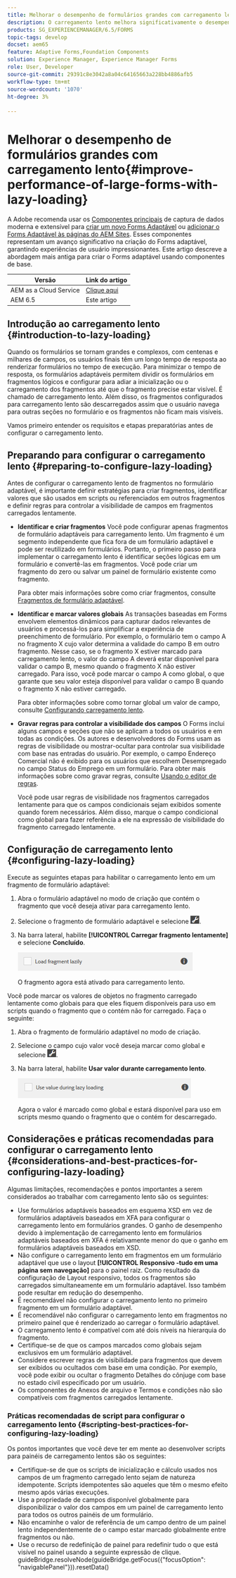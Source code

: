 ```yaml
---
title: Melhorar o desempenho de formulários grandes com carregamento lento
description: O carregamento lento melhora significativamente o desempenho de formulários adaptáveis grandes e complexos, adiando a inicialização e o carregamento de fragmentos de formulário até que eles fiquem visíveis.
products: SG_EXPERIENCEMANAGER/6.5/FORMS
topic-tags: develop
docset: aem65
feature: Adaptive Forms,Foundation Components
solution: Experience Manager, Experience Manager Forms
role: User, Developer
source-git-commit: 29391c8e3042a8a04c64165663a228bb4886afb5
workflow-type: tm+mt
source-wordcount: '1070'
ht-degree: 3%

---
```


# Melhorar o desempenho de formulários grandes com carregamento lento{#improve-performance-of-large-forms-with-lazy-loading}

A Adobe <span class="preview"> recomenda usar os [Componentes principais](https://experienceleague.adobe.com/docs/experience-manager-core-components/using/adaptive-forms/introduction.html?lang=pt-BR) de captura de dados moderna e extensível para [criar um novo Forms Adaptável](/help/forms/using/create-an-adaptive-form-core-components.md) ou [adicionar o Forms Adaptável às páginas do AEM Sites](/help/forms/using/create-or-add-an-adaptive-form-to-aem-sites-page.md). Esses componentes representam um avanço significativo na criação do Forms adaptável, garantindo experiências de usuário impressionantes. Este artigo descreve a abordagem mais antiga para criar o Forms adaptável usando componentes de base. </span>

| Versão | Link do artigo |
| -------- | ---------------------------- |
| AEM as a Cloud Service | [Clique aqui](https://experienceleague.adobe.com/docs/experience-manager-cloud-service/content/forms/adaptive-forms-authoring/authoring-adaptive-forms-foundation-components/create-an-adaptive-form-on-forms-cs/lazy-loading-adaptive-forms.html) |
| AEM 6.5 | Este artigo |

## Introdução ao carregamento lento {#introduction-to-lazy-loading}

Quando os formulários se tornam grandes e complexos, com centenas e milhares de campos, os usuários finais têm um longo tempo de resposta ao renderizar formulários no tempo de execução. Para minimizar o tempo de resposta, os formulários adaptáveis permitem dividir os formulários em fragmentos lógicos e configurar para adiar a inicialização ou o carregamento dos fragmentos até que o fragmento precise estar visível. É chamado de carregamento lento. Além disso, os fragmentos configurados para carregamento lento são descarregados assim que o usuário navega para outras seções no formulário e os fragmentos não ficam mais visíveis.

Vamos primeiro entender os requisitos e etapas preparatórias antes de configurar o carregamento lento.

## Preparando para configurar o carregamento lento {#preparing-to-configure-lazy-loading}

Antes de configurar o carregamento lento de fragmentos no formulário adaptável, é importante definir estratégias para criar fragmentos, identificar valores que são usados em scripts ou referenciados em outros fragmentos e definir regras para controlar a visibilidade de campos em fragmentos carregados lentamente.

* **Identificar e criar fragmentos**
Você pode configurar apenas fragmentos de formulário adaptáveis para carregamento lento. Um fragmento é um segmento independente que fica fora de um formulário adaptável e pode ser reutilizado em formulários. Portanto, o primeiro passo para implementar o carregamento lento é identificar seções lógicas em um formulário e convertê-las em fragmentos. Você pode criar um fragmento do zero ou salvar um painel de formulário existente como fragmento.

  Para obter mais informações sobre como criar fragmentos, consulte [Fragmentos de formulário adaptável](../../forms/using/adaptive-form-fragments.md).

* **Identificar e marcar valores globais**
As transações baseadas em Forms envolvem elementos dinâmicos para capturar dados relevantes de usuários e processá-los para simplificar a experiência de preenchimento de formulário. Por exemplo, o formulário tem o campo A no fragmento X cujo valor determina a validade do campo B em outro fragmento. Nesse caso, se o fragmento X estiver marcado para carregamento lento, o valor do campo A deverá estar disponível para validar o campo B, mesmo quando o fragmento X não estiver carregado. Para isso, você pode marcar o campo A como global, o que garante que seu valor esteja disponível para validar o campo B quando o fragmento X não estiver carregado.

  Para obter informações sobre como tornar global um valor de campo, consulte [Configurando carregamento lento](../../forms/using/lazy-loading-adaptive-forms.md#p-configuring-lazy-loading-p).

* **Gravar regras para controlar a visibilidade dos campos**
O Forms inclui alguns campos e seções que não se aplicam a todos os usuários e em todas as condições. Os autores e desenvolvedores do Forms usam as regras de visibilidade ou mostrar-ocultar para controlar sua visibilidade com base nas entradas do usuário. Por exemplo, o campo Endereço Comercial não é exibido para os usuários que escolhem Desempregado no campo Status do Emprego em um formulário. Para obter mais informações sobre como gravar regras, consulte [Usando o editor de regras](../../forms/using/rule-editor.md).

  Você pode usar regras de visibilidade nos fragmentos carregados lentamente para que os campos condicionais sejam exibidos somente quando forem necessários. Além disso, marque o campo condicional como global para fazer referência a ele na expressão de visibilidade do fragmento carregado lentamente.

## Configuração de carregamento lento {#configuring-lazy-loading}

Execute as seguintes etapas para habilitar o carregamento lento em um fragmento de formulário adaptável:

1. Abra o formulário adaptável no modo de criação que contém o fragmento que você deseja ativar para carregamento lento.
1. Selecione o fragmento de formulário adaptável e selecione ![cmppr](assets/cmppr.png).
1. Na barra lateral, habilite **[!UICONTROL Carregar fragmento lentamente]** e selecione **Concluído**.

   ![Habilitar carregamento lento para o fragmento de formulário adaptável](assets/lazy-loading-fragment.png)

   O fragmento agora está ativado para carregamento lento.

Você pode marcar os valores de objetos no fragmento carregado lentamente como globais para que eles fiquem disponíveis para uso em scripts quando o fragmento que o contém não for carregado. Faça o seguinte:

1. Abra o fragmento de formulário adaptável no modo de criação.
1. Selecione o campo cujo valor você deseja marcar como global e selecione ![cmppr](assets/cmppr.png).
1. Na barra lateral, habilite **Usar valor durante carregamento lento**.

   ![Campo de carregamento lento na barra lateral](assets/enable-lazy-loading.png)

   Agora o valor é marcado como global e estará disponível para uso em scripts mesmo quando o fragmento que o contém for descarregado.

## Considerações e práticas recomendadas para configurar o carregamento lento {#considerations-and-best-practices-for-configuring-lazy-loading}

Algumas limitações, recomendações e pontos importantes a serem considerados ao trabalhar com carregamento lento são os seguintes:

* Use formulários adaptáveis baseados em esquema XSD em vez de formulários adaptáveis baseados em XFA para configurar o carregamento lento em formulários grandes. O ganho de desempenho devido à implementação de carregamento lento em formulários adaptáveis baseados em XFA é relativamente menor do que o ganho em formulários adaptáveis baseados em XSD.
* Não configure o carregamento lento em fragmentos em um formulário adaptável que use o layout **[!UICONTROL Responsivo -tudo em uma página sem navegação]** para o painel raiz. Como resultado da configuração de Layout responsivo, todos os fragmentos são carregados simultaneamente em um formulário adaptável. Isso também pode resultar em redução do desempenho.
* É recomendável não configurar o carregamento lento no primeiro fragmento em um formulário adaptável.
* É recomendável não configurar o carregamento lento em fragmentos no primeiro painel que é renderizado ao carregar o formulário adaptável.
* O carregamento lento é compatível com até dois níveis na hierarquia do fragmento.
* Certifique-se de que os campos marcados como globais sejam exclusivos em um formulário adaptável.
* Considere escrever regras de visibilidade para fragmentos que devem ser exibidos ou ocultados com base em uma condição. Por exemplo, você pode exibir ou ocultar o fragmento Detalhes do cônjuge com base no estado civil especificado por um usuário.
* Os componentes de Anexos de arquivo e Termos e condições não são compatíveis com fragmentos carregados lentamente.

### Práticas recomendadas de script para configurar o carregamento lento {#scripting-best-practices-for-configuring-lazy-loading}

Os pontos importantes que você deve ter em mente ao desenvolver scripts para painéis de carregamento lentos são os seguintes:

* Certifique-se de que os scripts de inicialização e cálculo usados nos campos de um fragmento carregado lento sejam de natureza idempotente. Scripts idempotentes são aqueles que têm o mesmo efeito mesmo após várias execuções.
* Use a propriedade de campos disponível globalmente para disponibilizar o valor dos campos em um painel de carregamento lento para todos os outros painéis de um formulário.
* Não encaminhe o valor de referência de um campo dentro de um painel lento independentemente de o campo estar marcado globalmente entre fragmentos ou não.
* Use o recurso de redefinição de painel para redefinir tudo o que está visível no painel usando a seguinte expressão de clique.\
  guideBridge.resolveNode(guideBridge.getFocus({&quot;focusOption&quot;: &quot;navigablePanel&quot;})).resetData()

